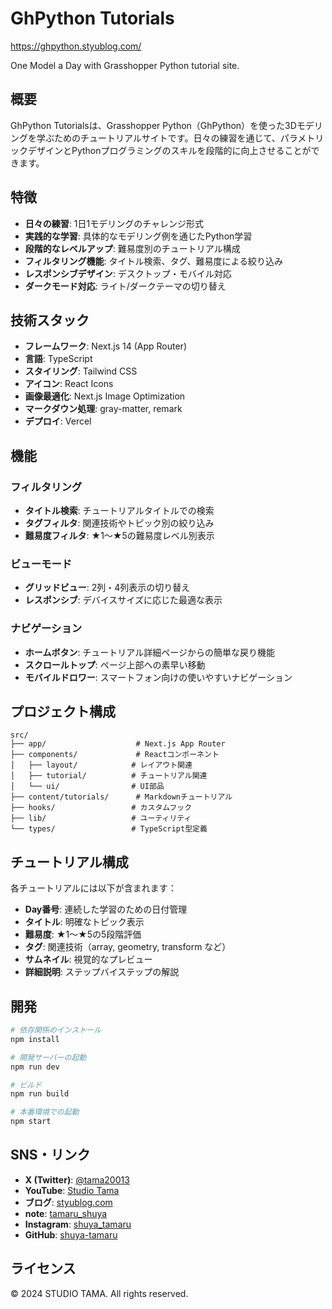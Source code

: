 # GhPython Tutorials

https://ghpython.styublog.com/

One Model a Day with Grasshopper Python tutorial site.

## 概要

GhPython Tutorialsは、Grasshopper Python（GhPython）を使った3Dモデリングを学ぶためのチュートリアルサイトです。日々の練習を通じて、パラメトリックデザインとPythonプログラミングのスキルを段階的に向上させることができます。

## 特徴

- **日々の練習**: 1日1モデリングのチャレンジ形式
- **実践的な学習**: 具体的なモデリング例を通じたPython学習
- **段階的なレベルアップ**: 難易度別のチュートリアル構成
- **フィルタリング機能**: タイトル検索、タグ、難易度による絞り込み
- **レスポンシブデザイン**: デスクトップ・モバイル対応
- **ダークモード対応**: ライト/ダークテーマの切り替え

## 技術スタック

- **フレームワーク**: Next.js 14 (App Router)
- **言語**: TypeScript
- **スタイリング**: Tailwind CSS
- **アイコン**: React Icons
- **画像最適化**: Next.js Image Optimization
- **マークダウン処理**: gray-matter, remark
- **デプロイ**: Vercel

## 機能

### フィルタリング
- **タイトル検索**: チュートリアルタイトルでの検索
- **タグフィルタ**: 関連技術やトピック別の絞り込み
- **難易度フィルタ**: ★1〜★5の難易度レベル別表示

### ビューモード
- **グリッドビュー**: 2列・4列表示の切り替え
- **レスポンシブ**: デバイスサイズに応じた最適な表示

### ナビゲーション
- **ホームボタン**: チュートリアル詳細ページからの簡単な戻り機能
- **スクロールトップ**: ページ上部への素早い移動
- **モバイルドロワー**: スマートフォン向けの使いやすいナビゲーション

## プロジェクト構成

```
src/
├── app/                    # Next.js App Router
├── components/             # Reactコンポーネント
│   ├── layout/            # レイアウト関連
│   ├── tutorial/          # チュートリアル関連
│   └── ui/                # UI部品
├── content/tutorials/      # Markdownチュートリアル
├── hooks/                 # カスタムフック
├── lib/                   # ユーティリティ
└── types/                 # TypeScript型定義
```

## チュートリアル構成

各チュートリアルには以下が含まれます：

- **Day番号**: 連続した学習のための日付管理
- **タイトル**: 明確なトピック表示
- **難易度**: ★1〜★5の5段階評価
- **タグ**: 関連技術（array, geometry, transform など）
- **サムネイル**: 視覚的なプレビュー
- **詳細説明**: ステップバイステップの解説

## 開発

```bash
# 依存関係のインストール
npm install

# 開発サーバーの起動
npm run dev

# ビルド
npm run build

# 本番環境での起動
npm start
```

## SNS・リンク

- **X (Twitter)**: [@tama20013](https://x.com/tama20013)
- **YouTube**: [Studio Tama](https://www.youtube.com/@studioTama)
- **ブログ**: [styublog.com](https://www.styublog.com/)
- **note**: [tamaru_shuya](https://note.com/tamaru_shuya)
- **Instagram**: [shuya_tamaru](https://www.instagram.com/shuya_tamaru/)
- **GitHub**: [shuya-tamaru](https://github.com/shuya-tamaru)

## ライセンス

© 2024 STUDIO TAMA. All rights reserved.